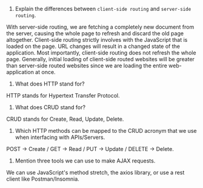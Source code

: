 1.  Explain the differences between `client-side routing` and `server-side routing`.

With server-side routing, we are fetching a completely new document from the server, causing the whole page to refresh and discard the old page altogether. Client-side routing strictly involves with the JavaScript that is loaded on the page. URL changes will result in a changed state of the application. Most importantly, client-side routing does not refresh the whole page. Generally, initial loading of client-side routed websites will be greater than server-side routed websites since we are loading the entire web-application at once.

1.  What does HTTP stand for?

HTTP stands for Hypertext Transfer Protocol. 

1.  What does CRUD stand for?

CRUD stands for Create, Read, Update, Delete.

1.  Which HTTP methods can be mapped to the CRUD acronym that we use when interfacing with APIs/Servers.

POST -> Create / GET -> Read / PUT -> Update / DELETE -> Delete.

1.  Mention three tools we can use to make AJAX requests.

We can use JavaScript's method stretch, the axios library, or use a rest client like Postman/Insomnia. 